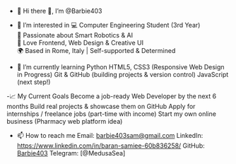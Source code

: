 - 👋 Hi there 👋, I’m @Barbie403
  
- 👀 I’m interested in
  💻 Computer Engineering Student (3rd Year) <br>
  🤖 Passionate about Smart Robotics & AI <br>
  🎨 Love Frontend, Web Design & Creative UI <br>
  🌍 Based in Rome, Italy | Self-supported & Determined
  
- 🌱 I’m currently learning
  Python
  HTML5, CSS3 (Responsive Web Design in Progress)
  Git & GitHub (building projects & version control)
  JavaScript (next step!)

-📈 My Current Goals
  Become a job-ready Web Developer by the next 6 months
  Build real projects & showcase them on GitHub
  Apply for internships / freelance jobs (part-time with income)
  Start my own online business (Pharmacy web platform idea)
  

- 📫 How to reach me
 Email: barbie403sam@gmail.com
 LinkedIn: https://www.linkedin.com/in/baran-samiee-60b836258/
 GitHub: [Barbie403](https://github.com/Barbie403)
 Telegram: [@MedusaSea]



<!---
Barbie403/Barbie403 is a ✨ special ✨ repository because its `README.md` (this file) appears on your GitHub profile.
You can click the Preview link to take a look at your changes.
--->
